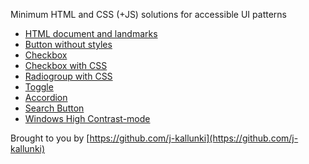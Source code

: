 Minimum HTML and CSS (+JS) solutions for accessible UI patterns

- [HTML document and landmarks](html-document.md)
- [Button without styles](button.md)
- [Checkbox](checkbox.md)
- [Checkbox with CSS](checkbox-css.md)
- [Radiogroup with CSS](radiogroup-css.md)
- [Toggle](toggle.md)
- [Accordion](accordion.md)
- [Search Button](search-button.md)
- [Windows High Contrast-mode](windows-high-contrast.md)

Brought to you by [https://github.com/j-kallunki](https://github.com/j-kallunki)